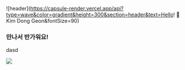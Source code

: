 ![header](https://capsule-render.vercel.app/api?type=wave&color=gradient&height=300&section=header&text=Hello! 👋 <br> Kim Dong Geon&fontSize=90)

<h3>만나서 반가워요!</h3> 
<p>dasd</p>
<img src="https://img.shields.io/badge/React-61DAFB?style=for-the-badge&logo=React&logoColor=white">

<!--
**ThioKDG/ThioKDG** is a ✨ _special_ ✨ repository because its `README.md` (this file) appears on your GitHub profile.

Here are some ideas to get you started:

- 🔭 I’m currently working on ...
- 🌱 I’m currently learning ...
- 👯 I’m looking to collaborate on ...
- 🤔 I’m looking for help with ...
- 💬 Ask me about ...
- 📫 How to reach me: ...
- 😄 Pronouns: ...
- ⚡ Fun fact: ...
-->
